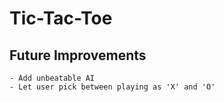 # Tic-Tac-Toe

## Future Improvements
    - Add unbeatable AI
    - Let user pick between playing as 'X' and 'O'